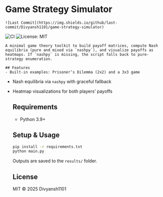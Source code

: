 # Game Strategy Simulator

    ![Last Commit](https://img.shields.io/github/last-commit/Divyansh1101/game-strategy-simulator)
![CI](https://github.com/Divyansh1101/game-strategy-simulator/actions/workflows/ci.yml/badge.svg)
![License: MIT](https://img.shields.io/badge/License-MIT-yellow.svg)

    A minimal game theory toolkit to build payoff matrices, compute Nash equilibria (pure and mixed via `nashpy`), and visualize payoffs as heatmaps. If `nashpy` is missing, the script falls back to pure-strategy enumeration.

    ## Features
    - Built-in examples: Prisoner’s Dilemma (2x2) and a 3x3 game
- Nash equilibria via `nashpy` with graceful fallback
- Heatmap visualizations for both players’ payoffs

    ## Requirements
    - Python 3.9+

    ## Setup & Usage
    ```bash
    pip install -r requirements.txt
    python main.py
    ```

    Outputs are saved to the `results/` folder.

    ## License
    MIT © 2025 Divyansh1101

